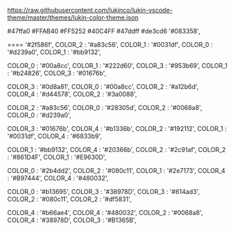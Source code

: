 https://raw.githubusercontent.com/lukinco/lukin-vscode-theme/master/themes/lukin-color-theme.json

#47ffa0
#FFAB40
#FF5252
#40C4FF
#47ddff
#de3cd6
 '#083358',
  
====
  '#2f586f',
  COLOR_2 : '#a83c56',
  COLOR_1 : '#0031df',
  COLOR_0 : '#d239a0',
 COLOR_1 : '#bb9132',


  COLOR_0 : '#00a8cc',
  COLOR_1 : '#222d60',
  COLOR_3 : '#953b69',
  COLOR_1 : '#b24826',
  COLOR_3 : '#01676b',


  COLOR_3 : '#0d8a81',
  COLOR_0 : '#00a8cc',
  COLOR_2 : '#a12b6d',
  COLOR_4 : '#d44578',
  COLOR_2 : '#3a0088',

  COLOR_2 : '#a83c56',
  COLOR_0 : '#28305d',
  COLOR_2 : '#0068a8',
  COLOR_0 : '#d239a0',

  COLOR_3 : '#01676b',
  COLOR_4 : '#b1336b',
  COLOR_2 : '#192112',
  COLOR_1 : '#0031df',
  COLOR_4 : '#6833b9',


 COLOR_1 : '#bb9132',
  COLOR_4 : '#20366b',
COLOR_2 : '#2c91af',
  COLOR_2 : '#861D4F',
  COLOR_1 : '#E9630D',


  COLOR_0 : '#2b4dd2',
  COLOR_2 : '#080c11',
  COLOR_1 : '#2e7173',
  COLOR_4 : '#B97444',
  COLOR_4 : '#480032',

  COLOR_0 : '#b13695',
  COLOR_3 : '#38978D',
  COLOR_3 : '#614ad3',
  COLOR_2 : '#080c11',
  COLOR_2 : '#df5831',
  
  COLOR_4 : '#b66ae4',
  COLOR_4 : '#480032',
  COLOR_2 : '#0068a8',
  COLOR_4 : '#38978D',
  COLOR_3 : '#B1365B',
